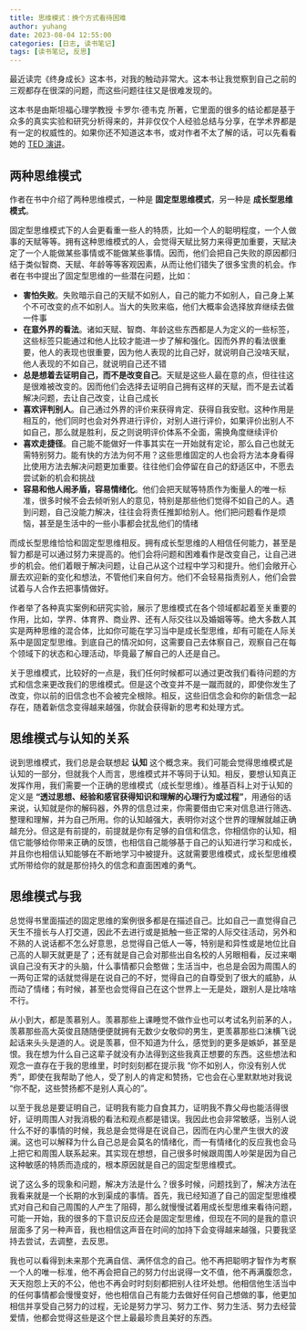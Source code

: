 ```yaml
---
title: 思维模式：换个方式看待困难
author: yuhang
date: 2023-08-04 12:55:00
categories: [日志, 读书笔记]
tags: [读书笔记, 反思]
---
```


最近读完《终身成长》这本书，对我的触动非常大。这本书让我觉察到自己之前的三观都存在很深的问题，而这些问题往往又是很难发现的。

这本书是由斯坦福心理学教授 卡罗尔·德韦克 所著，它里面的很多的结论都是基于众多的真实实验和研究分析得来的，并非仅仅个人经验总结与分享，在学术界都是有一定的权威性的。如果你还不知道这本书，或对作者不太了解的话，可以先看看她的 [TED 演讲](https://www.bilibili.com/video/BV1ye411W7vw/)。

## 两种思维模式

作者在书中介绍了两种思维模式，一种是 **固定型思维模式**，另一种是 **成长型思维模式**。

固定型思维模式下的人会更看重一些人的特质，比如一个人的聪明程度，一个人做事的天赋等等。拥有这种思维模式的人，会觉得天赋比努力来得更加重要，天赋决定了一个人能做某些事情或不能做某些事情。因而，他们会把自己失败的原因都归结于类似智商、天赋、年龄等等客观因素，从而让他们错失了很多宝贵的机会。作者在书中提出了固定型思维的一些潜在问题，比如：

- **害怕失败**。失败暗示自己的天赋不如别人，自己的能力不如别人，自己身上某个不可改变的点不如别人。当大的失败来临，他们大概率会选择放弃继续去做一件事
- **在意外界的看法**。诸如天赋、智商、年龄这些东西都是人为定义的一些标签，这些标签只能通过和他人比较才能进一步了解和强化。因而外界的看法很重要，他人的表现也很重要，因为他人表现的比自己好，就说明自己没啥天赋，他人表现的不如自己，就说明自己还不错
- **总是想着去证明自己，而不是改变自己**。天赋是这些人最在意的点，但往往这是很难被改变的。因而他们会选择去证明自己拥有这样的天赋，而不是去试着解决问题，去让自己改变，让自己成长
- **喜欢评判别人**。自己通过外界的评价来获得肯定、获得自我安慰。这种作用是相互的，他们同时也会对外界进行评价，对别人进行评价，如果评价出别人不如自己，那么就是胜利，反之则说明评价体系不全面，需换角度继续评价
- **喜欢走捷径**。自己能不能做好一件事其实在一开始就有定论，那么自己也就无需特别努力。能有快的方法为何不用？这些思维固定的人也会将方法本身看得比使用方法去解决问题更加重要。往往他们会停留在自己的舒适区中，不愿去尝试新的机会和挑战
- **容易和他人闹矛盾，容易情绪化**。他们会把天赋等特质作为衡量人的唯一标准，很多时候不会去倾听别人的意见，特别是那些他们觉得不如自己的人。遇到问题，自己没能力解决，往往会将责任推卸给别人。他们把问题看作是烦恼，甚至是生活中的一些小事都会扰乱他们的情绪

而成长型思维恰恰和固定型思维相反。拥有成长型思维的人相信任何能力，甚至是智力都是可以通过努力来提高的。他们会将问题和困难看作是改变自己，让自己进步的机会。他们着眼于解决问题，让自己从这个过程中学习和提升。他们会敞开心扉去欢迎新的变化和想法，不管他们来自何方。他们不会轻易指责别人，他们会尝试着与人合作去把事情做好。

作者举了各种真实案例和研究实验，展示了思维模式在各个领域都起着至关重要的作用，比如，学界、体育界、商业界、还有人际交往以及婚姻等等。绝大多数人其实是两种思维的混合体，比如你可能在学习当中是成长型思维，却有可能在人际关系中是固定型思维。到底自己的情况如何，这需要自己去体察自己，观察自己在每个领域下的状态和心理活动，毕竟最了解自己的人还是自己。

关于思维模式，比较好的一点是，我们任何时候都可以通过更改我们看待问题的方式和信念来更改我们的思维模式。但是这个改变并不是一蹴而就的，即使你发生了改变，你以前的旧信念也不会被完全根除。相反，这些旧信念会和你的新信念一起存在，随着新信念变得越来越强，你就会获得新的思考和处理方式。

## 思维模式与认知的关系

说到思维模式，我们总是会联想起 **认知** 这个概念来。我们可能会觉得思维模式是认知的一部分，但就我个人而言，思维模式并不等同于认知。相反，要想认知真正发挥作用，我们需要一个正确的思维模式（成长型思维）。维基百科上对于认知的定义是 **“透过思想、经验和感官获得知识和理解的心理行为或过程”**，用通俗的话来说，认知就是你的解码器，外界的信息过来，你需要借由它来对信息进行筛选、整理和理解，并为自己所用。你的认知越强大，表明你对这个世界的理解就越正确越充分。但这是有前提的，前提就是你有足够的自信和信念，你相信你的认知，相信它能够给你带来正确的反馈，也相信自己能够基于自己的认知进行学习和成长，并且你也相信认知能够在不断地学习中被提升。这就需要思维模式，成长型思维模式所带给你的就是那份持久的信念和直面困难的勇气。

## 思维模式与我

总觉得书里面描述的固定思维的案例很多都是在描述自己。比如自己一直觉得自己天生不擅长与人打交道，因此不去进行或是抵触一些正常的人际交往活动，另外和不熟的人说话都不怎么好意思，总觉得自己低人一等，特别是和异性或是地位比自己高的人聊天就更是了；还有就是自己会对那些出自名校的人另眼相看，反过来嘲讽自己没有天才的头脑，什么事情都只会憨做；生活当中，也总是会因为周围人的一两句正常的话就觉得是在说自己的不好，觉得自己的自尊受到了很大的威胁，从而动了情绪；有时候，甚至也会觉得自己在这个世界上一无是处，跟别人是比啥啥不行。

从小到大，都是羡慕别人。羡慕那些上课睡觉不做作业也可以考试名列前茅的人，羡慕那些高大英俊且随随便便就拥有无数少女敬仰的男生，更羡慕那些口沫横飞说起话来头头是道的人。说是羡慕，但不知道为什么，感觉到的更多是嫉妒，甚至是恨。我在想为什么自己这辈子就没有办法得到这些我真正想要的东西。这些想法和观念一直存在于我的思维里，时时刻刻都在提示我 “你不如别人，你没有别人优秀”，即使在我帮助了他人，受了别人的肯定和赞扬，它也会在心里默默地对我说 “你不配，这些赞扬都不是别人真心的”。

以至于我总是要证明自己，证明我有能力自食其力，证明我不靠父母也能活得很好，证明周围人对我消极的看法和观点都是错误。我因此也会非常敏感，当别人说什么不好的事情的时候，我总是会觉得是在说自己，因而在内心里产生很大的波澜。这也可以解释为什么自己总是会莫名的情绪化，而一有情绪化的反应我也会马上把它和周围人联系起来。其实现在想想，自己很多时候跟周围人吵架是因为自己这种敏感的特质而造成的，根本原因就是自己的固定型思维模式。

说了这么多的现象和问题，解决方法是什么？很多时候，问题找到了，解决方法在我看来就是一个长期的水到渠成的事情。首先，我已经知道了自己的固定型思维模式对自己和自己周围的人产生了阻碍，那么就慢慢试着用成长型思维来看待问题，可能一开始，我的很多的下意识反应还会是固定型思维，但现在不同的是我的意识层面多了另一种声音，我也相信这声音在时间的加持下会变得越来越强，只要我坚持去尝试，去调整，去反思。

我也可以看得到未来那个充满自信、满怀信念的自己。他不再把聪明才智作为考察一个人的唯一标准，他不再会把自己的努力付出说得一文不值，他不再满腹怨念，天天抱怨上天的不公，他也不再会时时刻刻都把别人往坏处想。他相信他生活当中的任何事情都会慢慢变好，他也相信自己有能力去做好任何自己想做的事，他更加相信并享受自己努力的过程，无论是努力学习、努力工作、努力生活、努力去经营爱情，他都会觉得这些是这个世上最最珍贵且美好的东西。
